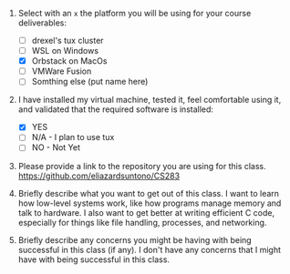 1. Select with an `x` the platform you will be using for your course deliverables:

    - [ ] drexel's tux cluster
    - [ ] WSL on Windows
    - [x] Orbstack on MacOs
    - [ ] VMWare Fusion
    - [ ] Somthing else (put name here)

2. I have installed my virtual machine, tested it, feel comfortable using it, and validated that the required software is installed:

    - [x] YES
    - [ ] N/A - I plan to use tux
    - [ ] NO - Not Yet

3. Please provide a link to the repository you are using for this class. 
https://github.com/eliazardsuntono/CS283

4. Briefly describe what you want to get out of this class.
I want to learn how low-level systems work, like how programs manage memory and talk to hardware. I also want to get better at writing efficient C code, especially for things like file handling, processes, and networking.

5. Briefly describe any concerns you might be having with being successful in this class (if any).
I don't have any concerns that I might have with being successful in this class.

